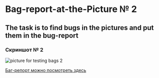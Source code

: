 # Bag-report-at-the-Picture № 2

## The task is to find bugs in the pictures and put them in the bug-report

### Скриншот № 2
![picture for testing bags 2](https://user-images.githubusercontent.com/100410326/155970739-39627a14-8f0f-4ff0-90aa-2e563a5571ab.png)

 <p><a href="https://docs.google.com/spreadsheets/d/1PrOTW6LXqQFovo9EZWiJ8tzgJwug3Fi_dJlugE3AHyQ/edit?usp=sharing" target="_blank" >Баг-репорт можно посмотреть здесь</a></p>
